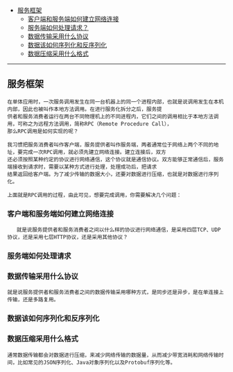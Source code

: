 
* [服务框架](#服务框架)
  * [客户端和服务端如何建⽴⽹络连接](#客户端和服务端如何建⽴⽹络连接)
  * [服务端如何处理请求？](#服务端如何处理请求？)
  * [数据传输采⽤什么协议](#数据传输采⽤什么协议)
  * [数据该如何序列化和反序列化](#数据该如何序列化和反序列化)
  * [ 数据压缩采⽤什么格式](#数据压缩采⽤什么格式)
  
  
---


## 服务框架

    
    在单体应⽤时，⼀次服务调⽤发⽣在同⼀台机器上的同⼀个进程内部，也就是说调⽤发⽣在本机内部，因此也被叫作本地⽅法调⽤。在进⾏服务化拆分之后，服务提
    供者和服务消费者运⾏在两台不同物理机上的不同进程内，它们之间的调⽤相⽐于本地⽅法调⽤，可称之为远程⽅法调⽤，简称RPC（Remote Procedure Call），
    那么RPC调⽤是如何实现的呢？
    
    我习惯把服务消费者叫作客户端，服务提供者叫作服务端，两者通常位于⽹络上两个不同的地址，要完成⼀次RPC调⽤，就必须先建⽴⽹络连接。建⽴连接后，双⽅
    还必须按照某种约定的协议进⾏⽹络通信，这个协议就是通信协议。双⽅能够正常通信后，服务端接收到请求时，需要以某种⽅式进⾏处理，处理成功后，把请求
    结果返回给客户端。为了减少传输的数据⼤⼩，还要对数据进⾏压缩，也就是对数据进⾏序列化。
    
    上⾯就是RPC调⽤的过程，由此可⻅，想要完成调⽤，你需要解决几个问题：
    
### 客户端和服务端如何建⽴⽹络连接

       就是说服务提供者和服务消费者之间以什么样的协议进⾏⽹络通信，是采⽤四层TCP、UDP协议，还是采⽤七层HTTP协议，还是采⽤其他协议？
    
### 服务端如何处理请求
    
### 数据传输采⽤什么协议
    
    就是说服务提供者和服务消费者之间的数据传输采⽤哪种⽅式，是同步还是异步，是在单连接上传输，还是多路复⽤。
    
### 数据该如何序列化和反序列化
    
### 数据压缩采⽤什么格式

    通常数据传输都会对数据进⾏压缩，来减少⽹络传输的数据量，从⽽减少带宽消耗和⽹络传输时间，⽐如常⻅的JSON序列化、Java对象序列化以及Protobuf序列化等。

    
    
    
    
    

    
    
    
